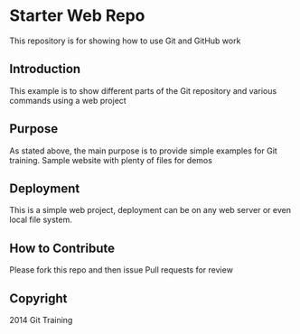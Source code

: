 # Starter Web Repo

This repository is for showing how to use Git and GitHub work

## Introduction

This example is to show different parts of the Git repository and various commands using
a web project

## Purpose

As stated above, the main purpose is to provide simple examples for Git training. 
Sample website with plenty of files for demos

## Deployment

This is a simple web project, deployment can be on any web server or even local 
file system.

## How to Contribute

Please fork this repo and then issue Pull requests for review
## Copyright

2014 Git Training